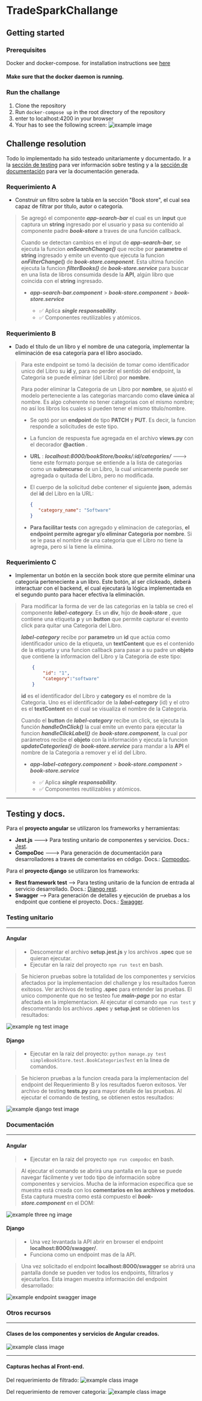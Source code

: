 # TradeSparkChallange



## Getting started

### Prerequisites
Docker and docker-compose. for installation instructions see [here](https://docs.docker.com/install/)

#### Make sure that the docker daemon is running.


### Run the challange
1. Clone the repository
2. Run `docker-compose up` in the root directory of the repository
3. enter to localhost:4200 in your browser
4. Your has to see the following screen:
![example image](images/main_screen.png)

## Challenge resolution
Todo lo  implementado ha sido testeado unitariamente y documentado. Ir a la [sección de testing](#testing-unitario) para ver información sobre testing y a la [sección de documentación](#seccion-de-enlace) para ver la documentación generada.

### Requerimiento A
- Construir un filtro sobre la tabla en la sección "Book store", el cual sea capaz de filtrar por título, autor o categoría.

> Se agregó el componente ***app-search-bar*** el cual es un **input** que captura un **string** ingresado por el usuario y pasa su contenido al componente padre ***book-store*** a traves de una función callback.
>
>Cuando se detectan cambios en el input de ***app-search-bar***, se ejecuta la funcion ***onSearchChange()*** que  recibe por **parametro** el **string** ingresado y emite un evento que ejecuta la funcion ***onFilterChange*()** de ***book-store.component***. Esta ultima función ejecuta la funcion ***filterBooks()*** de ***book-store.service*** para buscar en una lista de libros consumida desde la **API**, algún libro que coincida con el **string** ingresado.
>
>
>
> - ***app-search-bar.component*** > ***book-store.component*** > ***book-store.service***
> 
>    - ✅ Aplica ***single responsability***.
>    - ✅  Componentes reutilizables y atómicos.

### Requerimiento B
- Dado el título de un libro y el nombre de una categoría, implementar la eliminación de esa categoría para el libro asociado.

> Para este endpoint se tomó la decisión de tomar como identificador unico del Libro su **id** y, para no perder el sentido del endpoint, la Categoria se puede eliminar (del Libro) por **nombre**. 
>
> Para poder eliminar la Categoria de un Libro por **nombre**, se ajustó el modelo perteneciente a las categorias marcando como **clave única** al nombre. Es algo coherente no tener categorias con el mismo nombre; no así los libros los cuales sí pueden tener el mismo titulo/nombre.
>
> - Se optó por un **endpoint** de tipo **PATCH** y **PUT**. Es decir, la funcion responde a solicitudes de este tipo. 
> - La funcion de respuesta fue agregada en el archivo **views.py** con el decorador **@action** .
> - **URL** : ***localhost:8000/bookStore/books/:id/categories/***  ---> tiene este formato porque se entiende a la lista de categorias como un **subrecurso** de un Libro, la cual unicamente puede ser agregada o quitada del Libro, pero no modificada.
> - El cuerpo de la solicitud debe contener el siguiente **json**, además del **id** del Libro en la URL:
>
>    ```json
>    {
>       "category_name": "Software"
>    }
>
> - **Para facilitar tests** con agregado y eliminacion de categorías, **el endpoint permite agregar y/o eliminar Categoria por nombre**. Si se le pasa el nombre de una categoria que el Libro no tiene la agrega, pero si la tiene la elimina. 


### Requerimiento C
- Implementar un botón en la sección book store que permite eliminar una categoría perteneciente a un libro. Este botón, al ser clickeado, deberá interactuar con el backend, el cual ejecutará la lógica implementada en el segundo punto para hacer efectiva la eliminación.

> Para modificar la forma de ver de las categorias en la tabla se creó el componente ***label-category***. Es un **div**, hijo de ***book-store*** , que contiene una etiqueta **p** y un **button** que permite capturar el evento click para quitar una Categoria del Libro.
>
>***label-category*** recibe por **parametro** un **id** que actúa como identificador unico de la etiqueta, un **textContent** que es el contenido de la etiqueta y una funcion callback para pasar a su padre un **objeto** que contiene la informacion del Libro y la Categoria de este tipo:
>   ```json
>       {
>           "id": "1",
>           "category":"software"
>       }
> ```
> **id** es el identificador del Libro y **category** es el nombre de la Categoria. Uno es el identificador de la ***label-category*** (id) y el otro es el **textContent** en el cual se visualiza el nombre de la Categoria.
>
>Cuando el **button** de ***label-category*** recibe un click, se ejecuta la función ***handleOnClick()*** la cual emite un evento para ejecutar la funcion ***handleClickLabel()*** de ***book-store.component***, la cual por parámetros recibe el **objeto** con la información y ejecuta la funcion ***updateCategories()*** de ***book-store.service*** para mandar a la **API** el nombre de la Categoria a remover y el id del Libro.
>
> - ***app-label-category.component*** > ***book-store.component*** > ***book-store.service***
> 
>    - ✅ Aplica ***single responsability***.
>    - ✅  Componentes reutilizables y atómicos.

------------------------------------------------------------------------------------------------------------------------------------------------------------------------------------

## Testing y docs.
Para el **proyecto angular** se utilizaron los frameworks y herramientas:
- **Jest.js** ---> Para testing unitario de componentes y servicios. Docs.: [Jest](https://jestjs.io/docs/getting-started).
- **CompoDoc** ---> Para generación de documentación para desarrolladores a traves de comentarios en código. Docs.: [Compodoc](https://compodoc.app/guides/getting-started.html).

Para el **proyecto django** se utilizaron los frameworks:
- **Rest framework test** --> Para testing unitario de la funcion de entrada al servicio desarrollado. Docs.: [Django rest](https://www.django-rest-framework.org/api-guide/testing/).
- **Swagger** --> Para generación de detalles y ejecución de pruebas a los endpoint que contiene el proyecto. Docs.: [Swagger](https://www.swagger.io/).
### Testing unitario 
---------------------------------------------------------------------------------------------------------------------------------------------------------------------------------------
#### Angular
>- Descomentar el archivo **setup.jest.js** y los archivos **.spec** que se quieran ejecutar.
>- Ejecutar en la raiz del proyecto `npm run test` en bash.


>Se hicieron pruebas sobre la totalidad de los componentes y servicios afectados por la implementacion del challenge y los resultados fueron exitosos. Ver archivos de testing **.spec** para entender las pruebas. El unico componente que no se testeo fue ***main-page*** por no estar afectada en la implementacion. Al ejecutar el comando `npm run test` y descomentando los archivos **.spec** y **setup.jest** se obtienen los resultados: 

![example ng test image](images/test_ng.PNG)

#### Django
>- Ejecutar en la raiz del proyecto: `python manage.py test simpleBookStore.test.BookCategoriesTest` en la linea de comandos.



> Se hicieron pruebas a la funcion creada para la implementacion del endpoint del Requerimiento B y los resultados fueron exitosos. Ver archivo de testing **tests.py** para mayor detalle de las pruebas. Al ejecutar el comando de testing, se obtienen estos resultados: 

![example django test image](images/test_django.PNG)

### Documentación
---------------------------------------------------------------------------------------------------------------------------------------------------------------------------------------
#### Angular
>- Ejecutar en la raiz del proyecto `npm run compodoc` en bash.


>Al ejecutar el comando se abrirá una pantalla en la que se puede navegar fácilmente y ver todo tipo de información sobre componentes y servicios. Mucha de la informacion especifica que se muestra está creada con los **comentarios en los archivos y metodos**. Esta captura muestra como está compuesto el ***book-store.component*** en el DOM:

![example three ng image](images/BookStore_DOM.PNG)

#### Django
>- Una vez levantada la API abrir en browser el endpoint **localhost:8000/swagger/**.
>- Funciona como un endpoint mas de la API.


> Una vez solicitado el endpoint **localhost:8000/swagger** se abrirá una pantalla donde se pueden ver todos los endpoints, filtrarlos y ejecutarlos. Esta imagen muestra información del endpoint desarrollado:

![example endpoint swagger image](images/endpoint_swagger.PNG)

### Otros recursos
---------------------------------------------------------------------------------------------------------------------------------------------------------------------------------------
#### Clases de los componentes y servicios de Angular creados.

![example class image](images/clases_ng.png)

---------------------------------------------------------------------------------------------------------------------------------------------------------------------------------------
#### Capturas hechas al Front-end.

Del requerimiento de filtrado:
![example class image](images/captura_front_A.PNG)

Del requerimiento de remover categoria:
![example class image](images/captura_front_C.PNG)

